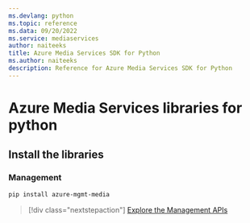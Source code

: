 ```yaml
---
ms.devlang: python
ms.topic: reference
ms.data: 09/20/2022
ms.service: mediaservices
author: naiteeks
title: Azure Media Services SDK for Python
ms.author: naiteeks
description: Reference for Azure Media Services SDK for Python
---
```

# Azure Media Services libraries for python

## Install the libraries


### Management

```bash
pip install azure-mgmt-media
```
> [!div class="nextstepaction"]
> [Explore the Management APIs](/python/api/overview/azure/mediaservices/management)